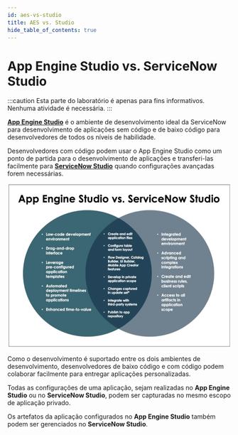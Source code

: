 ```yaml
---
id: aes-vs-studio
title: AES vs. Studio
hide_table_of_contents: true
---
```


# App Engine Studio vs. ServiceNow Studio

:::caution
Esta parte do laboratório é apenas para fins informativos. Nenhuma atividade é necessária.
:::

**[App Engine Studio](https://docs.servicenow.com/csh?topicname=aes-overview.html&version=latest)** é o ambiente de desenvolvimento ideal da ServiceNow para desenvolvimento de aplicações sem código e de baixo código para desenvolvedores de todos os níveis de habilidade.

Desenvolvedores com código podem usar o App Engine Studio como um ponto de partida para o desenvolvimento de aplicações e transferi-las facilmente para **[ServiceNow Studio](https://docs.servicenow.com/csh?topicname=c_ServiceNowStudio.html&version=latest)** quando configurações avançadas forem necessárias.

![relative](/img/lab-aemc/2023-07-07-11-43-24.png)

Como o desenvolvimento é suportado entre os dois ambientes de desenvolvimento, desenvolvedores de baixo código e com código podem colaborar facilmente para entregar aplicações personalizadas.

Todas as configurações de uma aplicação, sejam realizadas no **App Engine Studio** ou no **ServiceNow Studio**, podem ser capturadas no mesmo escopo de aplicação privado.

Os artefatos da aplicação configurados no **App Engine Studio** também podem ser gerenciados no **ServiceNow Studio**.

